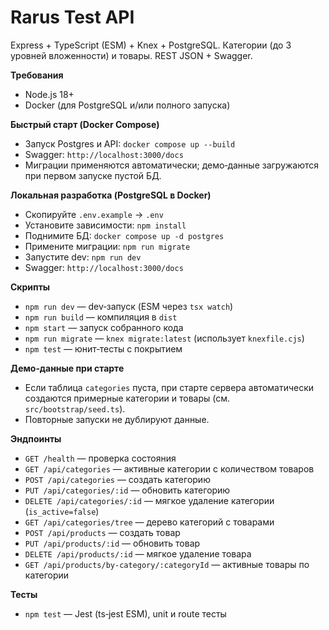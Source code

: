 # Rarus Test API

Express + TypeScript (ESM) + Knex + PostgreSQL. Категории (до 3 уровней вложенности) и товары. REST JSON + Swagger.

**Требования**
- Node.js 18+
- Docker (для PostgreSQL и/или полного запуска)

**Быстрый старт (Docker Compose)**
- Запуск Postgres и API: `docker compose up --build`
- Swagger: `http://localhost:3000/docs`
- Миграции применяются автоматически; демо‑данные загружаются при первом запуске пустой БД.

**Локальная разработка (PostgreSQL в Docker)**
- Скопируйте `.env.example` → `.env`
- Установите зависимости: `npm install`
- Поднимите БД: `docker compose up -d postgres`
- Примените миграции: `npm run migrate`
- Запустите dev: `npm run dev`
- Swagger: `http://localhost:3000/docs`

**Скрипты**
- `npm run dev` — dev‑запуск (ESM через `tsx watch`)
- `npm run build` — компиляция в `dist`
- `npm start` — запуск собранного кода
- `npm run migrate` — `knex migrate:latest` (использует `knexfile.cjs`)
- `npm test` — юнит‑тесты с покрытием

**Демо‑данные при старте**
- Если таблица `categories` пуста, при старте сервера автоматически создаются примерные категории и товары (см. `src/bootstrap/seed.ts`).
- Повторные запуски не дублируют данные.

**Эндпоинты**
- `GET /health` — проверка состояния
- `GET /api/categories` — активные категории с количеством товаров
- `POST /api/categories` — создать категорию
- `PUT /api/categories/:id` — обновить категорию
- `DELETE /api/categories/:id` — мягкое удаление категории (`is_active=false`)
- `GET /api/categories/tree` — дерево категорий с товарами
- `POST /api/products` — создать товар
- `PUT /api/products/:id` — обновить товар
- `DELETE /api/products/:id` — мягкое удаление товара
- `GET /api/products/by-category/:categoryId` — активные товары по категории

**Тесты**
- `npm test` — Jest (ts‑jest ESM), unit и route тесты

